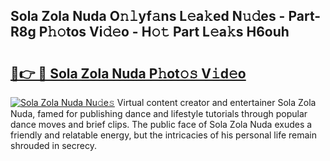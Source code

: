 ## Sola Zola Nuda O𝚗𝚕yf𝚊ns L𝚎a𝚔ed N𝚞𝚍es - Part-R8g P𝚑𝚘tos Vi𝚍𝚎o - H𝚘𝚝 Part L𝚎a𝚔s H6ouh

# <h2><a href="http://kfdkusd.oniu.top/?m=Sola+Zola+Nuda">🔗👉 🔴 Sola Zola Nuda P𝚑ot𝚘𝚜 V𝚒d𝚎o</a></h2>

[![Sola Zola Nuda Nu𝚍e𝚜](https://i.imgur.com/0qMVB7G.gif)](http://kfdkusd.oniu.top/?m=Sola+Zola+Nuda)
Virtual content creator and entertainer Sola Zola Nuda, famed for publishing dance and lifestyle tutorials through popular dance moves and brief clips. The public face of Sola Zola Nuda exudes a friendly and relatable energy, but the intricacies of his personal life remain shrouded in secrecy.  
